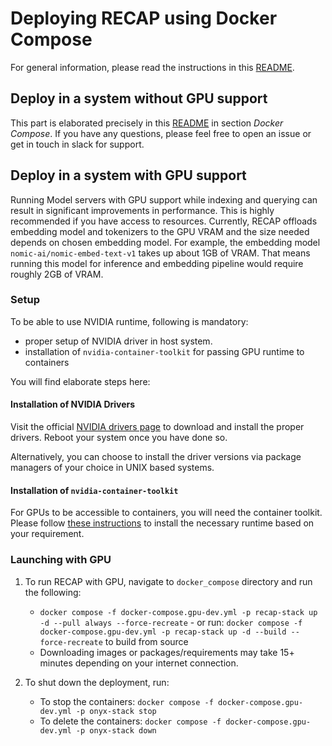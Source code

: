 <!-- DANSWER_METADATA={"link": "https://github.com/onyx-dot-app/onyx/blob/main/deployment/docker_compose/README.md"} -->

# Deploying RECAP using Docker Compose

For general information, please read the instructions in this [README](https://github.com/onyx-dot-app/onyx/blob/main/deployment/README.md).

## Deploy in a system without GPU support

This part is elaborated precisely in this [README](https://github.com/onyx-dot-app/onyx/blob/main/deployment/README.md) in section _Docker Compose_. If you have any questions, please feel free to open an issue or get in touch in slack for support.

## Deploy in a system with GPU support

Running Model servers with GPU support while indexing and querying can result in significant improvements in performance. This is highly recommended if you have access to resources. Currently, RECAP offloads embedding model and tokenizers to the GPU VRAM and the size needed depends on chosen embedding model. For example, the embedding model `nomic-ai/nomic-embed-text-v1` takes up about 1GB of VRAM. That means running this model for inference and embedding pipeline would require roughly 2GB of VRAM.

### Setup

To be able to use NVIDIA runtime, following is mandatory:

- proper setup of NVIDIA driver in host system.
- installation of `nvidia-container-toolkit` for passing GPU runtime to containers

You will find elaborate steps here:

#### Installation of NVIDIA Drivers

Visit the official [NVIDIA drivers page](https://www.nvidia.com/Download/index.aspx) to download and install the proper drivers. Reboot your system once you have done so.

Alternatively, you can choose to install the driver versions via package managers of your choice in UNIX based systems.

#### Installation of `nvidia-container-toolkit`

For GPUs to be accessible to containers, you will need the container toolkit. Please follow [these instructions](https://docs.nvidia.com/datacenter/cloud-native/container-toolkit/latest/install-guide.html) to install the necessary runtime based on your requirement.

### Launching with GPU

1. To run RECAP with GPU, navigate to `docker_compose` directory and run the following:

   - `docker compose -f docker-compose.gpu-dev.yml -p recap-stack up -d --pull always --force-recreate` - or run: `docker compose -f docker-compose.gpu-dev.yml -p recap-stack up -d --build --force-recreate`
     to build from source
   - Downloading images or packages/requirements may take 15+ minutes depending on your internet connection.

2. To shut down the deployment, run:
   - To stop the containers: `docker compose -f docker-compose.gpu-dev.yml -p onyx-stack stop`
   - To delete the containers: `docker compose -f docker-compose.gpu-dev.yml -p onyx-stack down`
